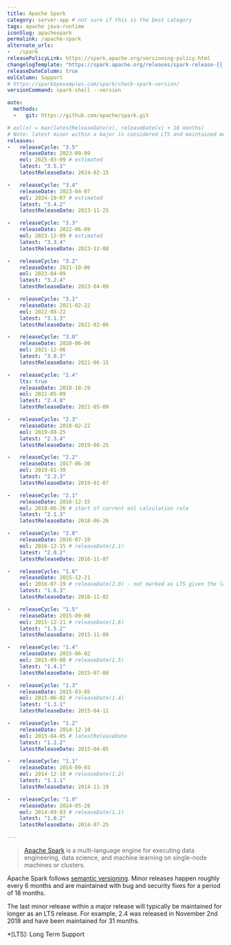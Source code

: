 ```yaml
---
title: Apache Spark
category: server-app # not sure if this is the best category
tags: apache java-runtime
iconSlug: apachespark
permalink: /apache-spark
alternate_urls:
-   /spark
releasePolicyLink: https://spark.apache.org/versioning-policy.html
changelogTemplate: "https://spark.apache.org/releases/spark-release-{{'__LATEST__'|replace:'.','-'}}.html"
releaseDateColumn: true
eolColumn: Support
# https://sparkbyexamples.com/spark/check-spark-version/
versionCommand: spark-shell --version

auto:
  methods:
  -   git: https://github.com/apache/spark.git

# eol(x) = max(latestReleaseDate(x), releaseDate(x) + 18 months)
# Note: latest minor within a major is considered LTS and maintained more than 18 months.
releases:
-   releaseCycle: "3.5"
    releaseDate: 2023-09-09
    eol: 2025-03-09 # estimated
    latest: "3.5.1"
    latestReleaseDate: 2024-02-15

-   releaseCycle: "3.4"
    releaseDate: 2023-04-07
    eol: 2024-10-07 # estimated
    latest: "3.4.2"
    latestReleaseDate: 2023-11-25

-   releaseCycle: "3.3"
    releaseDate: 2022-06-09
    eol: 2023-12-09 # estimated
    latest: "3.3.4"
    latestReleaseDate: 2023-12-08

-   releaseCycle: "3.2"
    releaseDate: 2021-10-06
    eol: 2023-04-09
    latest: "3.2.4"
    latestReleaseDate: 2023-04-09

-   releaseCycle: "3.1"
    releaseDate: 2021-02-22
    eol: 2022-08-22
    latest: "3.1.3"
    latestReleaseDate: 2022-02-06

-   releaseCycle: "3.0"
    releaseDate: 2020-06-06
    eol: 2021-12-06
    latest: "3.0.3"
    latestReleaseDate: 2021-06-15

-   releaseCycle: "2.4"
    lts: true
    releaseDate: 2018-10-29
    eol: 2021-05-09
    latest: "2.4.8"
    latestReleaseDate: 2021-05-09

-   releaseCycle: "2.3"
    releaseDate: 2018-02-22
    eol: 2019-08-25
    latest: "2.3.4"
    latestReleaseDate: 2019-08-25

-   releaseCycle: "2.2"
    releaseDate: 2017-06-30
    eol: 2019-01-30
    latest: "2.2.3"
    latestReleaseDate: 2019-01-07

-   releaseCycle: "2.1"
    releaseDate: 2016-12-15
    eol: 2018-06-26 # start of current eol calculation rule
    latest: "2.1.3"
    latestReleaseDate: 2018-06-26

-   releaseCycle: "2.0"
    releaseDate: 2016-07-19
    eol: 2016-12-15 # releaseDate(2.1)
    latest: "2.0.2"
    latestReleaseDate: 2016-11-07

-   releaseCycle: "1.6"
    releaseDate: 2015-12-21
    eol: 2016-07-19 # releaseDate(2.0) - not marked as LTS given the latest release date
    latest: "1.6.3"
    latestReleaseDate: 2016-11-02

-   releaseCycle: "1.5"
    releaseDate: 2015-09-08
    eol: 2015-12-21 # releaseDate(1.6)
    latest: "1.5.2"
    latestReleaseDate: 2015-11-09

-   releaseCycle: "1.4"
    releaseDate: 2015-06-02
    eol: 2015-09-08 # releaseDate(1.5)
    latest: "1.4.1"
    latestReleaseDate: 2015-07-08

-   releaseCycle: "1.3"
    releaseDate: 2015-03-05
    eol: 2015-06-02 # releaseDate(1.4)
    latest: "1.3.1"
    latestReleaseDate: 2015-04-11

-   releaseCycle: "1.2"
    releaseDate: 2014-12-10
    eol: 2015-04-05 # latestReleaseDate
    latest: "1.2.2"
    latestReleaseDate: 2015-04-05

-   releaseCycle: "1.1"
    releaseDate: 2014-09-03
    eol: 2014-12-10 # releaseDate(1.2)
    latest: "1.1.1"
    latestReleaseDate: 2014-11-19

-   releaseCycle: "1.0"
    releaseDate: 2014-05-26
    eol: 2014-09-03 # releaseDate(1.1)
    latest: "1.0.2"
    latestReleaseDate: 2014-07-25

---
```


> [Apache Spark](https://spark.apache.org/) is a multi-language engine for executing data
> engineering, data science, and machine learning on single-node machines or clusters.

Apache Spark follows [semantic versioning](https://semver.org). Minor releases happen roughly every
6 months and are maintained with bug and security fixes for a period of 18 months.

The last minor release within a major release will typically be maintained for longer as an LTS
release. For example, 2.4 was released in November 2nd 2018 and have been maintained for 31 months.

*[LTS]: Long Term Support
